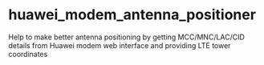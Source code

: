 # huawei_modem_antenna_positioner
Help to make better antenna positioning by getting MCC/MNC/LAC/CID details from Huawei modem web interface and providing LTE tower coordinates
